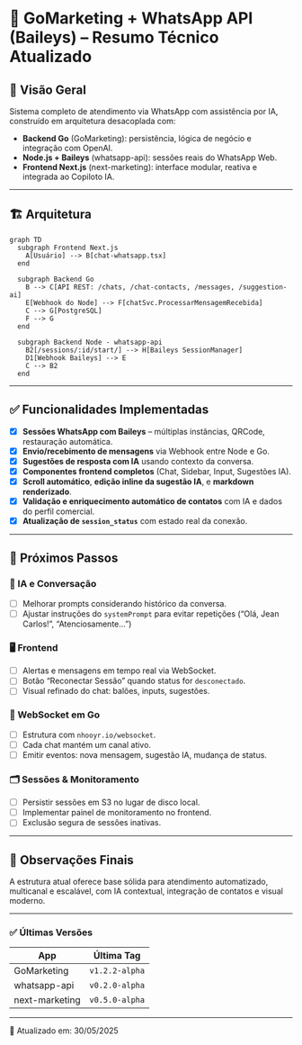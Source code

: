 # 🚀 GoMarketing + WhatsApp API (Baileys) – Resumo Técnico Atualizado

## 🎯 Visão Geral

Sistema completo de atendimento via WhatsApp com assistência por IA, construído em arquitetura desacoplada com:

- **Backend Go** (GoMarketing): persistência, lógica de negócio e integração com OpenAI.
- **Node.js + Baileys** (whatsapp-api): sessões reais do WhatsApp Web.
- **Frontend Next.js** (next-marketing): interface modular, reativa e integrada ao Copiloto IA.

---

## 🏗️ Arquitetura

```mermaid
graph TD
  subgraph Frontend Next.js
    A[Usuário] --> B[chat-whatsapp.tsx]
  end

  subgraph Backend Go
    B --> C[API REST: /chats, /chat-contacts, /messages, /suggestion-ai]
    E[Webhook do Node] --> F[chatSvc.ProcessarMensagemRecebida]
    C --> G[PostgreSQL]
    F --> G
  end

  subgraph Backend Node - whatsapp-api
    B2[/sessions/:id/start/] --> H[Baileys SessionManager]
    D1[Webhook Baileys] --> E
    C --> B2
  end
```

---

## ✅ Funcionalidades Implementadas

- [x] **Sessões WhatsApp com Baileys** – múltiplas instâncias, QRCode, restauração automática.
- [x] **Envio/recebimento de mensagens** via Webhook entre Node e Go.
- [x] **Sugestões de resposta com IA** usando contexto da conversa.
- [x] **Componentes frontend completos** (Chat, Sidebar, Input, Sugestões IA).
- [x] **Scroll automático**, **edição inline da sugestão IA**, e **markdown renderizado**.
- [x] **Validação e enriquecimento automático de contatos** com IA e dados do perfil comercial.
- [x] **Atualização de `session_status`** com estado real da conexão.

---

## 📌 Próximos Passos

### 🧠 IA e Conversação

- [ ] Melhorar prompts considerando histórico da conversa.
- [ ] Ajustar instruções do `systemPrompt` para evitar repetições (“Olá, Jean Carlos!”, “Atenciosamente...”)

### 🖥️ Frontend

- [ ] Alertas e mensagens em tempo real via WebSocket.
- [ ] Botão “Reconectar Sessão” quando status for `desconectado`.
- [ ] Visual refinado do chat: balões, inputs, sugestões.

### 🔌 WebSocket em Go

- [ ] Estrutura com `nhooyr.io/websocket`.
- [ ] Cada chat mantém um canal ativo.
- [ ] Emitir eventos: nova mensagem, sugestão IA, mudança de status.

### 🗂️ Sessões & Monitoramento

- [ ] Persistir sessões em S3 no lugar de disco local.
- [ ] Implementar painel de monitoramento no frontend.
- [ ] Exclusão segura de sessões inativas.

---

## 🧠 Observações Finais

A estrutura atual oferece base sólida para atendimento automatizado, multicanal e escalável, com IA contextual, integração de contatos e visual moderno.

---

### ✅ Últimas Versões

| App            | Última Tag     |
| -------------- | -------------- |
| GoMarketing    | `v1.2.2-alpha` |
| whatsapp-api   | `v0.2.0-alpha` |
| next-marketing | `v0.5.0-alpha` |

---

📅 Atualizado em: 30/05/2025
